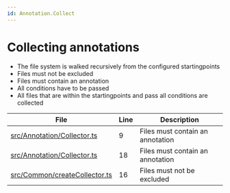 ```yaml
---
id: Annotation.Collect
---
```


# Collecting annotations

-   The file system is walked recursively from the configured startingpoints
-   Files must not be excluded
-   Files must contain an annotation
-   All conditions have to be passed
-   All files that are within the startingpoints and pass all conditions are collected

<div class="tracey">

| File                                                                        | Line | Description                      |
| --------------------------------------------------------------------------- | ---- | -------------------------------- |
| [src/Annotation/Collector.ts](../../../src/Annotation/Collector.ts#L9)      | 9    | Files must contain an annotation |
| [src/Annotation/Collector.ts](../../../src/Annotation/Collector.ts#L18)     | 18   | Files must contain an annotation |
| [src/Common/createCollector.ts](../../../src/Common/createCollector.ts#L16) | 16   | Files must not be excluded       |

</div>
